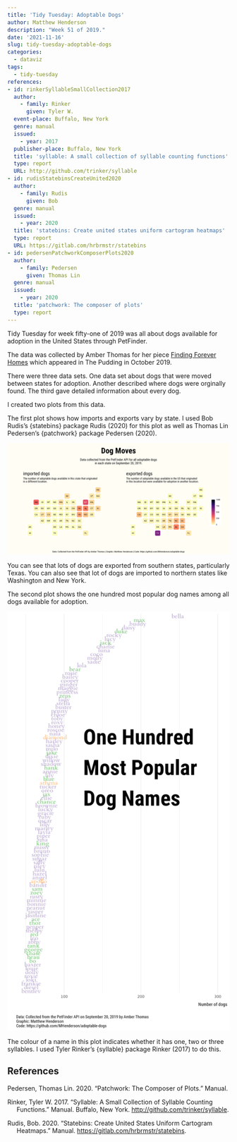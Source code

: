 ```yaml
---
title: 'Tidy Tuesday: Adoptable Dogs'
author: Matthew Henderson
description: "Week 51 of 2019."
date: '2021-11-16'
slug: tidy-tuesday-adoptable-dogs
categories:
  - dataviz
tags:
  - tidy-tuesday
references:
- id: rinkerSyllableSmallCollection2017
  author:
    - family: Rinker
      given: Tyler W.
  event-place: Buffalo, New York
  genre: manual
  issued:
    - year: 2017
  publisher-place: Buffalo, New York
  title: 'syllable: A small collection of syllable counting functions'
  type: report
  URL: http://github.com/trinker/syllable
- id: rudisStatebinsCreateUnited2020
  author:
    - family: Rudis
      given: Bob
  genre: manual
  issued:
    - year: 2020
  title: 'statebins: Create united states uniform cartogram heatmaps'
  type: report
  URL: https://gitlab.com/hrbrmstr/statebins
- id: pedersenPatchworkComposerPlots2020
  author:
    - family: Pedersen
      given: Thomas Lin
  genre: manual
  issued:
    - year: 2020
  title: 'patchwork: The composer of plots'
  type: report
---
```


Tidy Tuesday
for week fifty-one
of 2019
was all about
dogs available for adoption
in the United States
through PetFinder.

The data was collected by
Amber Thomas
for her piece
[Finding Forever Homes](https://pudding.cool/2019/10/shelters/)
which appeared
in
The Pudding
in October 2019.

There were three data sets.
One data set about
dogs that were moved between
states for adoption.
Another
described where dogs
were orginally found.
The third gave
detailed information about
every dog.

I created two plots from this data.

The first plot shows how
imports
and exports vary by state.
I used
Bob Rudis’s
{statebins}
package
Rudis (2020)
for this plot
as well as
Thomas Lin Pedersen’s
{patchwork}
package
Pedersen (2020).

![](dog-moves.png)

You can see that
lots of dogs are exported
from southern states,
particularly Texas.
You can also see that
lot of dogs are imported
to northern states
like Washington
and New York.

The second plot shows
the one hundred
most popular
dog names
among all dogs available
for adoption.

![](most-popular-names.png)

The colour of a name
in this plot
indicates whether it
has one,
two
or three syllables.
I used
Tyler Rinker’s
{syllable}
package
Rinker (2017)
to do this.

## References

<div id="refs" class="references csl-bib-body hanging-indent">

<div id="ref-pedersenPatchworkComposerPlots2020" class="csl-entry">

Pedersen, Thomas Lin. 2020. “Patchwork: The Composer of Plots.” Manual.

</div>

<div id="ref-rinkerSyllableSmallCollection2017" class="csl-entry">

Rinker, Tyler W. 2017. “Syllable: A Small Collection of Syllable Counting Functions.” Manual. Buffalo, New York. <http://github.com/trinker/syllable>.

</div>

<div id="ref-rudisStatebinsCreateUnited2020" class="csl-entry">

Rudis, Bob. 2020. “Statebins: Create United States Uniform Cartogram Heatmaps.” Manual. <https://gitlab.com/hrbrmstr/statebins>.

</div>

</div>
